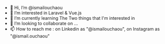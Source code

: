 - 👋 Hi, I’m @ismailouchaou
- 👀 I’m interested in Laravel & Vue.js
- 🌱 I’m currently learning The Two things that I'm interested in
- 💞️ I’m looking to collaborate on ...
- 📫 How to reach me : on Linkedin as "@ismailouchaou", on Instagram as "@ismail.ouchaou"

<!---
ismailouchaou/ismailouchaou is a ✨ special ✨ repository because its `README.md` (this file) appears on your GitHub profile.
You can click the Preview link to take a look at your changes.
--->
